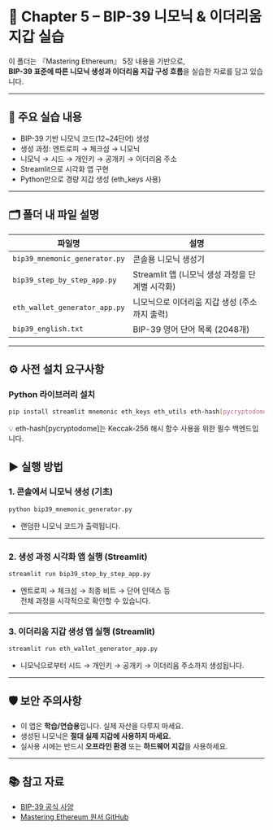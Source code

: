 # 🔐 Chapter 5 – BIP-39 니모닉 & 이더리움 지갑 실습

이 폴더는 『Mastering Ethereum』 5장 내용을 기반으로,  
**BIP-39 표준에 따른 니모닉 생성과 이더리움 지갑 구성 흐름**을 실습한 자료를 담고 있습니다.

---

## 🧭 주요 실습 내용

- BIP-39 기반 니모닉 코드(12~24단어) 생성
- 생성 과정: 엔트로피 → 체크섬 → 니모닉
- 니모닉 → 시드 → 개인키 → 공개키 → 이더리움 주소
- Streamlit으로 시각화 앱 구현
- Python만으로 경량 지갑 생성 (eth_keys 사용)

---

## 🗂️ 폴더 내 파일 설명

| 파일명                         | 설명                                        |
|--------------------------------|---------------------------------------------|
| `bip39_mnemonic_generator.py`  | 콘솔용 니모닉 생성기                        |
| `bip39_step_by_step_app.py`    | Streamlit 앱 (니모닉 생성 과정을 단계별 시각화) |
| `eth_wallet_generator_app.py`  | 니모닉으로 이더리움 지갑 생성 (주소까지 출력) |
| `bip39_english.txt`            | BIP-39 영어 단어 목록 (2048개)              |

---

## ⚙️ 사전 설치 요구사항

### Python 라이브러리 설치

```bash
pip install streamlit mnemonic eth_keys eth_utils eth-hash[pycryptodome]
```
💡 eth-hash[pycryptodome]는 Keccak-256 해시 함수 사용을 위한 필수 백엔드입니다.

## ▶️ 실행 방법

### 1. 콘솔에서 니모닉 생성 (기초)

```bash
python bip39_mnemonic_generator.py
```

- 랜덤한 니모닉 코드가 출력됩니다.

---

### 2. 생성 과정 시각화 앱 실행 (Streamlit)

```bash
streamlit run bip39_step_by_step_app.py
```

- 엔트로피 → 체크섬 → 최종 비트 → 단어 인덱스 등  
  전체 과정을 시각적으로 확인할 수 있습니다.

---

### 3. 이더리움 지갑 생성 앱 실행 (Streamlit)

```bash
streamlit run eth_wallet_generator_app.py
```

- 니모닉으로부터 시드 → 개인키 → 공개키 → 이더리움 주소까지 생성됩니다.

---

## 🛡️ 보안 주의사항

- 이 앱은 **학습/연습용**입니다. 실제 자산을 다루지 마세요.
- 생성된 니모닉은 **절대 실제 지갑에 사용하지 마세요.**
- 실사용 시에는 반드시 **오프라인 환경** 또는 **하드웨어 지갑**을 사용하세요.

---

## 📚 참고 자료

- [BIP-39 공식 사양](https://github.com/bitcoin/bips/blob/master/bip-0039.mediawiki)
- [Mastering Ethereum 원서 GitHub](https://github.com/ethereumbook/ethereumbook)
